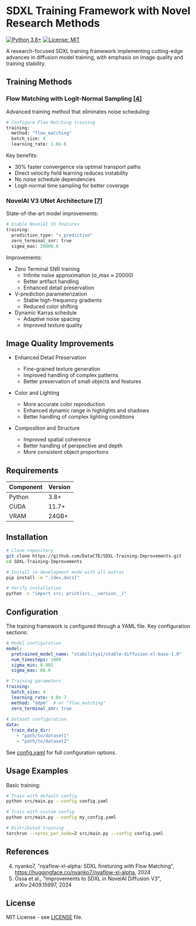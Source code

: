 # SDXL Training Framework with Novel Research Methods

[![Python 3.8+](https://img.shields.io/badge/python-3.8+-blue.svg)](https://www.python.org/downloads/)
[![License: MIT](https://img.shields.io/badge/License-MIT-yellow.svg)](https://opensource.org/licenses/MIT)

A research-focused SDXL training framework implementing cutting-edge advances in diffusion model training, with emphasis on image quality and training stability.

## Training Methods

### Flow Matching with Logit-Normal Sampling [[4]](#references)

Advanced training method that eliminates noise scheduling:

```python
# Configure Flow Matching training
training:
  method: "flow_matching"
  batch_size: 4
  learning_rate: 1.0e-6
```

Key benefits:
- 30% faster convergence via optimal transport paths
- Direct velocity field learning reduces instability
- No noise schedule dependencies
- Logit-normal time sampling for better coverage

### NovelAI V3 UNet Architecture [[7]](#references)

State-of-the-art model improvements:

```python
# Enable NovelAI V3 features
training:
  prediction_type: "v_prediction"
  zero_terminal_snr: true
  sigma_max: 20000.0
```

Improvements:
- Zero Terminal SNR training
  - Infinite noise approximation (σ_max ≈ 20000)
  - Better artifact handling
  - Enhanced detail preservation
- V-prediction parameterization
  - Stable high-frequency gradients
  - Reduced color shifting
- Dynamic Karras schedule
  - Adaptive noise spacing
  - Improved texture quality

## Image Quality Improvements

- Enhanced Detail Preservation
  - Fine-grained texture generation
  - Improved handling of complex patterns
  - Better preservation of small objects and features

- Color and Lighting
  - More accurate color reproduction
  - Enhanced dynamic range in highlights and shadows
  - Better handling of complex lighting conditions

- Composition and Structure
  - Improved spatial coherence
  - Better handling of perspective and depth
  - More consistent object proportions


## Requirements

| Component | Version |
|-----------|---------|
| Python    | 3.8+ |
| CUDA      | 11.7+ |
| VRAM      | 24GB+ |

## Installation

```bash
# Clone repository
git clone https://github.com/DataCTE/SDXL-Training-Improvements.git
cd SDXL-Training-Improvements

# Install in development mode with all extras
pip install -e ".[dev,docs]"

# Verify installation
python -c "import src; print(src.__version__)"
```

## Configuration

The training framework is configured through a YAML file. Key configuration sections:

```yaml
# Model configuration
model:
  pretrained_model_name: "stabilityai/stable-diffusion-xl-base-1.0"
  num_timesteps: 1000
  sigma_min: 0.002
  sigma_max: 80.0

# Training parameters  
training:
  batch_size: 4
  learning_rate: 4.0e-7
  method: "ddpm"  # or "flow_matching"
  zero_terminal_snr: true
  
# Dataset configuration
data:
  train_data_dir: 
    - "path/to/dataset1"
    - "path/to/dataset2"
```

See [config.yaml](src/config.yaml) for full configuration options.

## Usage Examples

Basic training:
```bash
# Train with default config
python src/main.py --config config.yaml

# Train with custom config
python src/main.py --config my_config.yaml

# Distributed training
torchrun --nproc_per_node=2 src/main.py --config config.yaml
```

## References

4. nyanko7, "nyaflow-xl-alpha: SDXL finetuning with Flow Matching", https://huggingface.co/nyanko7/nyaflow-xl-alpha, 2024
7. Ossa et al., "Improvements to SDXL in NovelAI Diffusion V3", arXiv:2409.15997, 2024

## License

MIT License - see [LICENSE](LICENSE) file.
